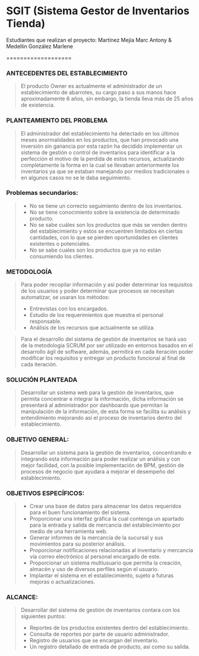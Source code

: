 # SGIT (Sistema Gestor  de Inventarios Tienda)
Estudiantes que realizan el proyecto: Martínez Mejía Marc Antony &amp; Medellin González Marlene

===================

### ANTECEDENTES DEL ESTABLECIMIENTO
> El producto Owner es actualmente el administrador de un establecimiento de abarrotes, su cargo paso a sus manos hace aproximadamente 6 años, sin embargo, la tienda lleva más de 25 años de existencia.

### PLANTEAMIENTO DEL PROBLEMA
> El administrador del establecimiento ha detectado en los últimos meses anormalidades en los productos, que han provocado una inversión sin ganancia por esta razón ha decidido implementar un sistema de gestión o control de inventarios para identificar a la perfección el motivo de la perdida de estos recursos, actualizando completamente la forma en la cual se llevaban anteriormente los inventarios ya que se estaban manejando por medios tradicionales o en algunos casos no se le daba seguimiento.

### Problemas secundarios:
> - No se tiene un correcto seguimiento dentro de los inventarios.
> - No se tiene conocimiento sobre la existencia de determinado producto.
> - No se sabe cuáles son los productos que más se venden dentro del establecimiento y estos se encuentren limitados en ciertas cantidades, con lo que se pierden oportunidades en clientes existentes o potenciales.
> - No se sabe cuales son los productos que ya no están consumiendo los clientes.

### METODOLOGÍA
>Para poder recopilar información y así poder determinar los requisitos de los usuarios y poder determinar que procesos se necesitan automatizar, se usaran los métodos:
> - Entrevistas con los encargados.
> - Estudio de los requerimientos que muestra el personal responsable.
> - Análisis de los recursos que actualmente se utiliza.

> Para el desarrollo del sistema de gestión de inventarios se hará uso de la metodología SCRUM por ser utilizado en entornos basados en el desarrollo ágil de software, además, permitirá en cada iteración poder modificar los requisitos y entregar un producto funcional al final de cada iteración.

### SOLUCIÓN PLANTEADA
> Desarrollar un sistema web para la gestión de inventarios, que permita concentrar e integrar la información, dicha información se presentará al administrador por dashboards que permitan la manipulación de la información, de esta forma se facilita su análisis y entendimiento mejorando así el proceso de inventarios dentro del establecimiento.

### OBJETIVO GENERAL:
> Desarrollar un sistema para la gestión de inventarios, concentrando e integrando esta información para poder realizar un análisis y con mejor facilidad, con la posible implementación de BPM, gestión de procesos de negocio que ayudara a mejorar el desempeño del establecimiento.

### OBJETIVOS ESPECÍFICOS:
>- Crear una base de datos para almacenar los datos requeridos para el buen funcionamiento del sistema.
>- Proporcionar una interfaz gráfica la cual contenga un apartado para la entrada y salida de mercancía del establecimiento por medio de una herramienta web.
>- Generar informes de la mercancía de la sucursal y sus movimientos para su posterior análisis.
>- Proporcionar notificaciones relacionadas al inventario y mercancía vía correo electrónico al personal encargado de este.
>- Proporcionar un sistema multiusuario que permita la creación, almacén y uso de diversos perfiles según el usuario.
>- Implantar el sistema en el establecimiento, sujeto a futuras mejoras o actualizaciones.

### ALCANCE:
> Desarrollar del sistema de gestión de inventarios contara con los siguientes puntos:
>- Reportes de los productos existentes dentro del establecimiento.
>- Consulta de reportes por parte de usuario administrador.
>- Registro de usuarios que se encargan del inventario.
>- Un registro detallado de entrada de producto, así como su salida.
